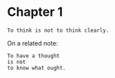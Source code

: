 # Chapter 1
```
To think is not to think clearly.
```

On a related note:

```
To have a thought
is not
to know what ought.
```
